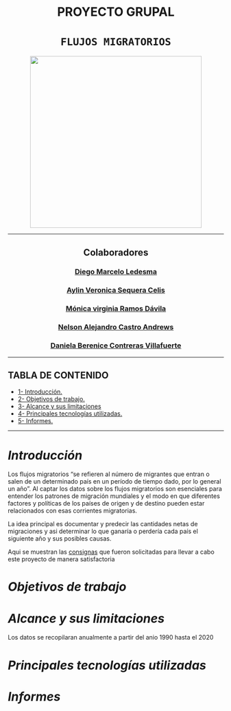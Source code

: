 <h1 align='center'>
 <b>PROYECTO GRUPAL</b>
</h1>
 
# <h1 align="center">**`FLUJOS MIGRATORIOS`**</h1>

<p align='center'>
<img src = 'https://www.bbva.com/wp-content/uploads/2016/12/ANUARIO-MIGRACI%C3%93N-1.jpg' height = 400>
<p>

<hr>
<h2 align="center">Colaboradores</h2>

<h3 align="center"><a href=https://github.com/Diemale>Diego Marcelo Ledesma</a></h3>
 <h3 align="center"><a href="https://github.com/Aylinv94">Aylin Veronica Sequera Celis</a></h3>
<h3 align="center"><a href=https://github.com/MonicaV84 >Mónica virginia Ramos Dávila</a></h3>
<h3 align="center"><a href=https://github.com/Armegas)>Nelson Alejandro Castro Andrews</a></h3>
<h3 align="center"><a href=https://github.com/DanielaCoVi>Daniela Berenice Contreras Villafuerte</a></h3>
<hr>

## **TABLA DE CONTENIDO**  
+ [1- Introducción.](#introducción) 
+ [2- Objetivos de trabajo.](#objetivos-de-trabajo)
+ [3- Alcance y sus limitaciones](#alcance-y-sus-limitaciones)
+ [4- Principales tecnologías utilizadas.](#principales-tecnologías-utilizadas)
+ [5- Informes.](#informes)

<hr>

# *Introducción*
Los flujos migratorios “se refieren al número de migrantes que entran o salen de un determinado país en un período de tiempo dado, por lo general un año”. Al captar los datos sobre los flujos migratorios son esenciales para entender los patrones de migración mundiales y el modo en que diferentes factores y políticas de los países de origen y de destino pueden estar relacionados con esas corrientes migratorias.

La idea principal es documentar y predecir las cantidades netas de migraciones y asi determinar lo que ganaría o perdería cada país el siguiente año y sus posibles causas. 

Aqui se muestran las <a href="https://github.com/aylinv94/Flujos_Migratorios/blob/main/Consignas.md">consignas</a> </strong> que fueron solicitadas para llevar a cabo este proyecto de manera satisfactoria

# *Objetivos de trabajo* 

# *Alcance y sus limitaciones* 
Los datos se recopilaran anualmente a partir del anio 1990 hasta el 2020

# *Principales tecnologías utilizadas*  

# *Informes*
